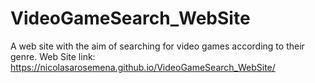 # VideoGameSearch_WebSite
 A web site with the aim of searching for video games according to their genre. Web Site link:  https://nicolasarosemena.github.io/VideoGameSearch_WebSite/
